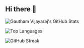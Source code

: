 ## Hi there 👋

<!--
**gauthiii/gauthiii** is a ✨ _special_ ✨ repository because its `README.md` (this file) appears on your GitHub profile.

Here are some ideas to get you started:

- 🔭 I’m currently working on ...
- 🌱 I’m currently learning ...
- 👯 I’m looking to collaborate on ...
- 🤔 I’m looking for help with ...
- 💬 Ask me about ...
- 📫 How to reach me: ...
- 😄 Pronouns: ...
- ⚡ Fun fact: ...
-->

![Gautham Vijayaraj's GitHub Stats](https://github-readme-stats.vercel.app/api?username=your_username&show_icons=true&theme=radical)

![Top Languages](https://github-readme-stats.vercel.app/api/top-langs/?username=your_username&layout=compact&theme=radical)

![GitHub Streak](https://streak-stats.demolab.com/?user=your_username&theme=radical)
